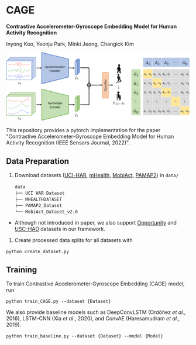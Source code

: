 # CAGE

**Contrastive Accelerometer-Gyroscope Embedding Model for Human Activity Recognition**

Inyong Koo, Yeonju Park, Minki Jeong, Changick Kim

![CAGE](./CAGE_fig1.png)

This repository provides a pytorch implementation for the paper "Contrastive Accelerometer-Gyroscope Embedding Model for Human Activity Recognition (IEEE Sensors Journal, 2022)".

## Data Preparation

1. Download datasets ([UCI-HAR](https://archive.ics.uci.edu/ml/datasets/human+activity+recognition+using+smartphones), [mHealth](http://archive.ics.uci.edu/ml/datasets/mhealth+dataset), [MobiAct](https://bmi.hmu.gr/the-mobifall-and-mobiact-datasets-2/), [PAMAP2](https://archive.ics.uci.edu/ml/datasets/PAMAP2+Physical+Activity+Monitoring)) in `data/`

    `data` \
    `├── UCI HAR Dataset`\
    `├── MHEALTHDATASET`\
    `├── PAMAP2_Dataset`\
    `└── MobiAct_Dataset_v2.0`


- Although not introduced in paper, we also support [Opportunity](https://archive.ics.uci.edu/ml/datasets/opportunity+activity+recognition) and [USC-HAD](https://archive.ics.uci.edu/ml/datasets/opportunity+activity+recognition) datasets in our framework. 


1. Create processed data splits for all datasets with 

```
python create_dataset.py
```


## Training

To train Contrastive Accelerometer-Gyroscope Embedding (CAGE) model, run

```
python train_CAGE.py --dataset {Dataset}
```

We also provide baseline models such as DeepConvLSTM (Ordóñez *et al.*, 2016), LSTM-CNN (Xia *et al.*, 2020), and ConvAE (Haresamudram *et al.*, 2019).

```
python train_baseline.py --dataset {Dataset} --model {Model}
```


